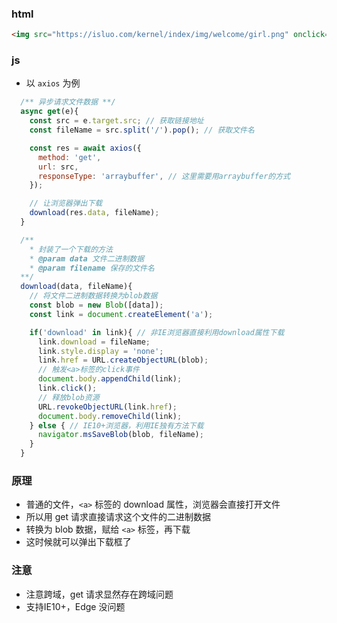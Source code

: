 ### html

```html
<img src="https://isluo.com/kernel/index/img/welcome/girl.png" onclick="get(event)" />
```

### js

- 以 `axios` 为例

```js
  /** 异步请求文件数据 **/
  async get(e){
    const src = e.target.src; // 获取链接地址
    const fileName = src.split('/').pop(); // 获取文件名

    const res = await axios({
      method: 'get',
      url: src,
      responseType: 'arraybuffer', // 这里需要用arraybuffer的方式
    });

    // 让浏览器弹出下载
    download(res.data, fileName);
  }

  /**
    * 封装了一个下载的方法
    * @param data 文件二进制数据
    * @param filename 保存的文件名
  **/
  download(data, fileName){
    // 将文件二进制数据转换为blob数据
    const blob = new Blob([data]);
    const link = document.createElement('a');

    if('download' in link){ // 非IE浏览器直接利用download属性下载
      link.download = fileName;
      link.style.display = 'none';
      link.href = URL.createObjectURL(blob);
      // 触发<a>标签的click事件
      document.body.appendChild(link);
      link.click();
      // 释放blob资源
      URL.revokeObjectURL(link.href);
      document.body.removeChild(link);
    } else { // IE10+浏览器，利用IE独有方法下载
      navigator.msSaveBlob(blob, fileName);
    }
  }
```

### 原理

- 普通的文件，`<a>` 标签的 download 属性，浏览器会直接打开文件
- 所以用 get 请求直接请求这个文件的二进制数据
- 转换为 blob 数据，赋给 `<a>` 标签，再下载
- 这时候就可以弹出下载框了

### 注意

- 注意跨域，get 请求显然存在跨域问题
- 支持IE10+，Edge 没问题
